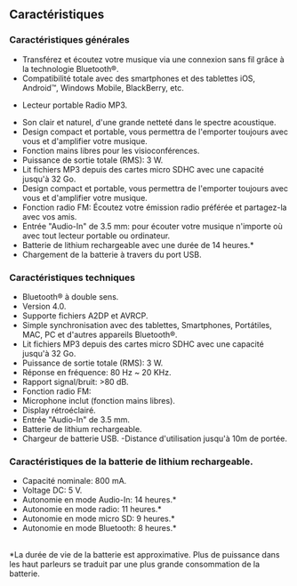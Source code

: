 ## Caractéristiques

### Caractéristiques générales

- Transférez et écoutez votre musique via une connexion sans fil grâce à la technologie Bluetooth®.
- Compatibilité totale avec des smartphones et des tablettes iOS, Android™, Windows Mobile, BlackBerry, etc.
* Lecteur portable Radio MP3.
- Son clair et naturel, d'une grande netteté dans le spectre acoustique. 
- Design compact et portable, vous permettra de l'emporter toujours avec vous et d'amplifier votre musique.
- Fonction mains libres pour les visioconférences. 
- Puissance de sortie totale (RMS): 3 W.
- Lit fichiers MP3 depuis des cartes micro SDHC avec une capacité jusqu'à 32 Go.
- Design compact et portable, vous permettra de l'emporter toujours avec vous et d'amplifier votre musique.
- Fonction radio FM: Écoutez votre émission radio préférée et partagez-la avec vos amis.
- Entrée "Audio-In" de 3.5 mm: pour écouter votre musique n'importe où avec tout lecteur portable ou ordinateur.
- Batterie de lithium rechargeable avec une durée de 14 heures.*
- Chargement de la batterie à travers du port USB.


### Caractéristiques techniques

- Bluetooth® à double sens.
- Version 4.0.
- Supporte fichiers A2DP et AVRCP.
- Simple synchronisation avec des tablettes, Smartphones, Portátiles, MAC, PC et d'autres appareils Bluetooth®.
- Lit fichiers MP3 depuis des cartes micro SDHC avec une capacité jusqu'à 32 Go.
- Puissance de sortie totale (RMS): 3 W.
- Réponse en fréquence: 80 Hz ~ 20 KHz.
- Rapport signal/bruit: >80 dB.
- Fonction radio FM:
- Microphone inclut (fonction mains libres).
- Display rétroéclairé.
- Entrée "Audio-In" de 3.5 mm.
- Batterie de lithium rechargeable.
- Chargeur de batterie USB.
-Distance d'utilisation jusqu'à 10m de portée.


### Caractéristiques de la batterie de lithium rechargeable.

- Capacité nominale: 800 mA.
- Voltage DC: 5 V.
- Autonomie en mode Audio-In: 14 heures.*
- Autonomie en mode radio: 11 heures.*
- Autonomie en mode micro SD: 9 heures.*
- Autonomie en mode Bluetooth: 8 heures.*
<br/>
 *La durée de vie de la batterie est approximative.  Plus de puissance dans les haut parleurs se traduit par une plus grande consommation de la batterie.
